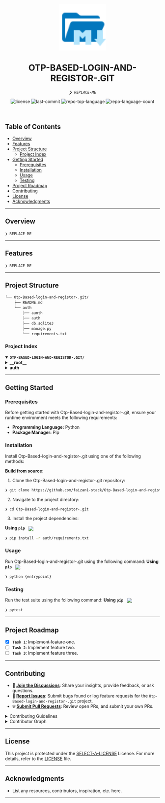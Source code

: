<p align="center">
    <img src="https://raw.githubusercontent.com/PKief/vscode-material-icon-theme/ec559a9f6bfd399b82bb44393651661b08aaf7ba/icons/folder-markdown-open.svg" align="center" width="30%">
</p>
<p align="center"><h1 align="center">OTP-BASED-LOGIN-AND-REGISTOR-.GIT</h1></p>
<p align="center">
	<em><code>❯ REPLACE-ME</code></em>
</p>
<p align="center">
	<img src="https://img.shields.io/github/license/faizan1-stack/Otp-Based-login-and-registor-.git?style=default&logo=opensourceinitiative&logoColor=white&color=0080ff" alt="license">
	<img src="https://img.shields.io/github/last-commit/faizan1-stack/Otp-Based-login-and-registor-.git?style=default&logo=git&logoColor=white&color=0080ff" alt="last-commit">
	<img src="https://img.shields.io/github/languages/top/faizan1-stack/Otp-Based-login-and-registor-.git?style=default&color=0080ff" alt="repo-top-language">
	<img src="https://img.shields.io/github/languages/count/faizan1-stack/Otp-Based-login-and-registor-.git?style=default&color=0080ff" alt="repo-language-count">
</p>
<p align="center"><!-- default option, no dependency badges. -->
</p>
<p align="center">
	<!-- default option, no dependency badges. -->
</p>
<br>

##  Table of Contents

- [ Overview](#-overview)
- [ Features](#-features)
- [ Project Structure](#-project-structure)
  - [ Project Index](#-project-index)
- [ Getting Started](#-getting-started)
  - [ Prerequisites](#-prerequisites)
  - [ Installation](#-installation)
  - [ Usage](#-usage)
  - [ Testing](#-testing)
- [ Project Roadmap](#-project-roadmap)
- [ Contributing](#-contributing)
- [ License](#-license)
- [ Acknowledgments](#-acknowledgments)

---

##  Overview

<code>❯ REPLACE-ME</code>

---

##  Features

<code>❯ REPLACE-ME</code>

---

##  Project Structure

```sh
└── Otp-Based-login-and-registor-.git/
    ├── README.md
    └── auth
        ├── aunth
        ├── auth
        ├── db.sqlite3
        ├── manage.py
        └── requirements.txt
```


###  Project Index
<details open>
	<summary><b><code>OTP-BASED-LOGIN-AND-REGISTOR-.GIT/</code></b></summary>
	<details> <!-- __root__ Submodule -->
		<summary><b>__root__</b></summary>
		<blockquote>
			<table>
			</table>
		</blockquote>
	</details>
	<details> <!-- auth Submodule -->
		<summary><b>auth</b></summary>
		<blockquote>
			<table>
			<tr>
				<td><b><a href='https://github.com/faizan1-stack/Otp-Based-login-and-registor-.git/blob/master/auth/manage.py'>manage.py</a></b></td>
				<td><code>❯ REPLACE-ME</code></td>
			</tr>
			<tr>
				<td><b><a href='https://github.com/faizan1-stack/Otp-Based-login-and-registor-.git/blob/master/auth/db.sqlite3'>db.sqlite3</a></b></td>
				<td><code>❯ REPLACE-ME</code></td>
			</tr>
			<tr>
				<td><b><a href='https://github.com/faizan1-stack/Otp-Based-login-and-registor-.git/blob/master/auth/requirements.txt'>requirements.txt</a></b></td>
				<td><code>❯ REPLACE-ME</code></td>
			</tr>
			</table>
			<details>
				<summary><b>auth</b></summary>
				<blockquote>
					<table>
					<tr>
						<td><b><a href='https://github.com/faizan1-stack/Otp-Based-login-and-registor-.git/blob/master/auth/auth/settings.py'>settings.py</a></b></td>
						<td><code>❯ REPLACE-ME</code></td>
					</tr>
					<tr>
						<td><b><a href='https://github.com/faizan1-stack/Otp-Based-login-and-registor-.git/blob/master/auth/auth/urls.py'>urls.py</a></b></td>
						<td><code>❯ REPLACE-ME</code></td>
					</tr>
					<tr>
						<td><b><a href='https://github.com/faizan1-stack/Otp-Based-login-and-registor-.git/blob/master/auth/auth/asgi.py'>asgi.py</a></b></td>
						<td><code>❯ REPLACE-ME</code></td>
					</tr>
					<tr>
						<td><b><a href='https://github.com/faizan1-stack/Otp-Based-login-and-registor-.git/blob/master/auth/auth/wsgi.py'>wsgi.py</a></b></td>
						<td><code>❯ REPLACE-ME</code></td>
					</tr>
					</table>
				</blockquote>
			</details>
			<details>
				<summary><b>aunth</b></summary>
				<blockquote>
					<table>
					<tr>
						<td><b><a href='https://github.com/faizan1-stack/Otp-Based-login-and-registor-.git/blob/master/auth/aunth/tests.py'>tests.py</a></b></td>
						<td><code>❯ REPLACE-ME</code></td>
					</tr>
					<tr>
						<td><b><a href='https://github.com/faizan1-stack/Otp-Based-login-and-registor-.git/blob/master/auth/aunth/forms.py'>forms.py</a></b></td>
						<td><code>❯ REPLACE-ME</code></td>
					</tr>
					<tr>
						<td><b><a href='https://github.com/faizan1-stack/Otp-Based-login-and-registor-.git/blob/master/auth/aunth/views.py'>views.py</a></b></td>
						<td><code>❯ REPLACE-ME</code></td>
					</tr>
					<tr>
						<td><b><a href='https://github.com/faizan1-stack/Otp-Based-login-and-registor-.git/blob/master/auth/aunth/apps.py'>apps.py</a></b></td>
						<td><code>❯ REPLACE-ME</code></td>
					</tr>
					<tr>
						<td><b><a href='https://github.com/faizan1-stack/Otp-Based-login-and-registor-.git/blob/master/auth/aunth/utils.py'>utils.py</a></b></td>
						<td><code>❯ REPLACE-ME</code></td>
					</tr>
					<tr>
						<td><b><a href='https://github.com/faizan1-stack/Otp-Based-login-and-registor-.git/blob/master/auth/aunth/backends.py'>backends.py</a></b></td>
						<td><code>❯ REPLACE-ME</code></td>
					</tr>
					<tr>
						<td><b><a href='https://github.com/faizan1-stack/Otp-Based-login-and-registor-.git/blob/master/auth/aunth/renderer.py'>renderer.py</a></b></td>
						<td><code>❯ REPLACE-ME</code></td>
					</tr>
					<tr>
						<td><b><a href='https://github.com/faizan1-stack/Otp-Based-login-and-registor-.git/blob/master/auth/aunth/serializer.py'>serializer.py</a></b></td>
						<td><code>❯ REPLACE-ME</code></td>
					</tr>
					<tr>
						<td><b><a href='https://github.com/faizan1-stack/Otp-Based-login-and-registor-.git/blob/master/auth/aunth/urls.py'>urls.py</a></b></td>
						<td><code>❯ REPLACE-ME</code></td>
					</tr>
					<tr>
						<td><b><a href='https://github.com/faizan1-stack/Otp-Based-login-and-registor-.git/blob/master/auth/aunth/admin.py'>admin.py</a></b></td>
						<td><code>❯ REPLACE-ME</code></td>
					</tr>
					<tr>
						<td><b><a href='https://github.com/faizan1-stack/Otp-Based-login-and-registor-.git/blob/master/auth/aunth/models.py'>models.py</a></b></td>
						<td><code>❯ REPLACE-ME</code></td>
					</tr>
					</table>
					<details>
						<summary><b>migrations</b></summary>
						<blockquote>
							<table>
							<tr>
								<td><b><a href='https://github.com/faizan1-stack/Otp-Based-login-and-registor-.git/blob/master/auth/aunth/migrations/0001_initial.py'>0001_initial.py</a></b></td>
								<td><code>❯ REPLACE-ME</code></td>
							</tr>
							</table>
						</blockquote>
					</details>
				</blockquote>
			</details>
		</blockquote>
	</details>
</details>

---
##  Getting Started

###  Prerequisites

Before getting started with Otp-Based-login-and-registor-.git, ensure your runtime environment meets the following requirements:

- **Programming Language:** Python
- **Package Manager:** Pip


###  Installation

Install Otp-Based-login-and-registor-.git using one of the following methods:

**Build from source:**

1. Clone the Otp-Based-login-and-registor-.git repository:
```sh
❯ git clone https://github.com/faizan1-stack/Otp-Based-login-and-registor-.git
```

2. Navigate to the project directory:
```sh
❯ cd Otp-Based-login-and-registor-.git
```

3. Install the project dependencies:


**Using `pip`** &nbsp; [<img align="center" src="https://img.shields.io/badge/Pip-3776AB.svg?style={badge_style}&logo=pypi&logoColor=white" />](https://pypi.org/project/pip/)

```sh
❯ pip install -r auth/requirements.txt
```




###  Usage
Run Otp-Based-login-and-registor-.git using the following command:
**Using `pip`** &nbsp; [<img align="center" src="https://img.shields.io/badge/Pip-3776AB.svg?style={badge_style}&logo=pypi&logoColor=white" />](https://pypi.org/project/pip/)

```sh
❯ python {entrypoint}
```


###  Testing
Run the test suite using the following command:
**Using `pip`** &nbsp; [<img align="center" src="https://img.shields.io/badge/Pip-3776AB.svg?style={badge_style}&logo=pypi&logoColor=white" />](https://pypi.org/project/pip/)

```sh
❯ pytest
```


---
##  Project Roadmap

- [X] **`Task 1`**: <strike>Implement feature one.</strike>
- [ ] **`Task 2`**: Implement feature two.
- [ ] **`Task 3`**: Implement feature three.

---

##  Contributing

- **💬 [Join the Discussions](https://github.com/faizan1-stack/Otp-Based-login-and-registor-.git/discussions)**: Share your insights, provide feedback, or ask questions.
- **🐛 [Report Issues](https://github.com/faizan1-stack/Otp-Based-login-and-registor-.git/issues)**: Submit bugs found or log feature requests for the `Otp-Based-login-and-registor-.git` project.
- **💡 [Submit Pull Requests](https://github.com/faizan1-stack/Otp-Based-login-and-registor-.git/blob/main/CONTRIBUTING.md)**: Review open PRs, and submit your own PRs.

<details closed>
<summary>Contributing Guidelines</summary>

1. **Fork the Repository**: Start by forking the project repository to your github account.
2. **Clone Locally**: Clone the forked repository to your local machine using a git client.
   ```sh
   git clone https://github.com/faizan1-stack/Otp-Based-login-and-registor-.git
   ```
3. **Create a New Branch**: Always work on a new branch, giving it a descriptive name.
   ```sh
   git checkout -b new-feature-x
   ```
4. **Make Your Changes**: Develop and test your changes locally.
5. **Commit Your Changes**: Commit with a clear message describing your updates.
   ```sh
   git commit -m 'Implemented new feature x.'
   ```
6. **Push to github**: Push the changes to your forked repository.
   ```sh
   git push origin new-feature-x
   ```
7. **Submit a Pull Request**: Create a PR against the original project repository. Clearly describe the changes and their motivations.
8. **Review**: Once your PR is reviewed and approved, it will be merged into the main branch. Congratulations on your contribution!
</details>

<details closed>
<summary>Contributor Graph</summary>
<br>
<p align="left">
   <a href="https://github.com{/faizan1-stack/Otp-Based-login-and-registor-.git/}graphs/contributors">
      <img src="https://contrib.rocks/image?repo=faizan1-stack/Otp-Based-login-and-registor-.git">
   </a>
</p>
</details>

---

##  License

This project is protected under the [SELECT-A-LICENSE](https://choosealicense.com/licenses) License. For more details, refer to the [LICENSE](https://choosealicense.com/licenses/) file.

---

##  Acknowledgments

- List any resources, contributors, inspiration, etc. here.

---
